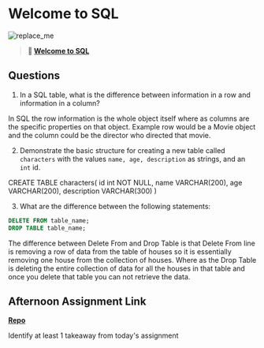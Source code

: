 # Welcome to SQL

![replace_me](https://codeworks.blob.core.windows.net/public/assets/img/illustrations/placeholder.svg)

> **📖 [Welcome to SQL](https://codeworksacademy.com/fs-student-guide/resources/wk11/01-MySQL-GettingStarted)**

## Questions

1. In a SQL table, what is the difference between information in a row and information in a column?

In SQL the row information is the whole object itself where as columns are the specific properties on that object. Example row would be a Movie object and the column could be the director who directed that movie.

2. Demonstrate the basic structure for creating a new table called `characters` with the values `name, age, description` as strings, and an `int` id.

CREATE TABLE characters(
    id int NOT NULL,
    name VARCHAR(200),
    age VARCHAR(200),
    description VARCHAR(300)
)

3. What are the difference between the following statements: 
```sql
DELETE FROM table_name;
DROP TABLE table_name;
```
The difference between Delete From and Drop Table is that Delete From line is removing a row of data from the table of houses so it is essentially removing one house from the collection of houses. Where as the Drop Table is deleting the entire collection of data for all the houses in that table and once you delete that table you can not retrieve the data.

## Afternoon Assignment Link

**[Repo](https://github.com/TylerRice27/<ASSIGNMENT_REPO>)**

Identify at least 1 takeaway from today's assignment
